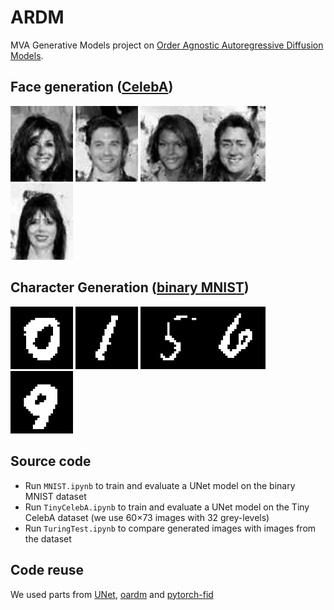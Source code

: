 # ARDM
MVA Generative Models project on [Order Agnostic Autoregressive Diffusion Models](https://github.com/google-research/google-research/tree/master/autoregressive_diffusion).

## Face generation ([CelebA](https://mmlab.ie.cuhk.edu.hk/projects/CelebA.html))

<img src="examples/a.jpeg" alt="img" width="100"/> <img src="examples/b.jpeg" alt="img" width="100"/> <img src="examples/c.jpeg" alt="img" width="100"/><img src="examples/d.jpeg" alt="img" width="100"/> <img src="examples/e.jpeg" alt="img" width="100"/> 


## Character Generation ([binary MNIST](https://github.com/aiddun/binary-mnist))

<img src="examples/1_gen.png" alt="img" width="100"/> <img src="examples/2_gen.png" alt="img" width="100"/> <img src="examples/3_gen.png" alt="img" width="100"/><img src="examples/4_gen.png" alt="img" width="100"/> <img src="examples/5_gen.png" alt="img" width="100"/> 

## Source code

- Run `MNIST.ipynb` to train and evaluate a UNet model on the binary MNIST dataset
- Run `TinyCelebA.ipynb` to train and evaluate a UNet model on the Tiny CelebA dataset (we use 60×73 images with 32 grey-levels)
- Run `TuringTest.ipynb` to compare generated images with images from the dataset

## Code reuse 

We used parts from [UNet](https://github.com/zhixuhao/unet), [oardm](https://github.com/DuaneNielsen/oardm) and [pytorch-fid](https://github.com/mseitzer/pytorch-fid)
